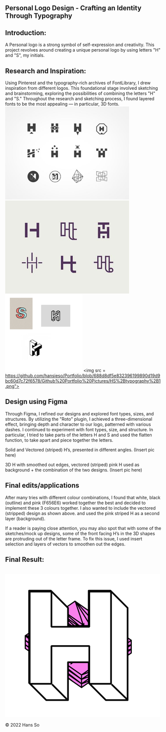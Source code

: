 ## Personal Logo Design - Crafting an Identity Through Typography ##

## Introduction: ##
A Personal logo is a strong symbol of self-expression and creativity. This project revolves around creating a unique personal logo by using letters "H" and "S", my initials. 


## Research and Inspiration: ##
Using Pinterest and the typography-rich archives of FontLibrary, I drew inspiration from different logos. This foundational stage involved sketching and brainstorming, exploring the possibilities of combining the letters "H" and "S." Throughout the research and sketching process, I found layered fonts to be the most appealing — in particular, 3D fonts. 
<br>
<img src = "https://github.com/hansieso/Portfolio/blob/fb7b1257f00396fb336146cae5ca6bb3a7c88d7b/Github%20Portfolio%20Pictures/Pintrest%2BH1.png" height = "300" width = "400">
<img src = "https://github.com/hansieso/Portfolio/blob/main/Github%20Portfolio%20Pictures/pintrest%2BH2.png" height = "300" width = "400">
<img src = "https://github.com/hansieso/Portfolio/blob/c6024229e01e0f13af8cc17bff9352f62f62477a/Github%20Portfolio%20Pictures/3D%2Btypo.png" height = "250">
<img src = https://github.com/hansieso/Portfolio/blob/688d8df5e832396199890d19d9bc60d7c72f6578/Github%20Portfolio%20Pictures/HS%2Btypography%2B1.png">

## Design using Figma ##
Through Figma, I refined our designs and explored font types, sizes, and structures. By utilizing the "Roto" plugin, I achieved a three-dimensional effect, bringing depth and character to our logo, patterned with various dashes. I continued to experiment with font types, size, and structure. In particular, I tried to take parts of the letters H and S and used the flatten function, to take apart and piece together the letters.

Solid and Vectored (striped) H’s, presented in different angles.
(Insert pic here)

3D H with smoothed out edges, vectored (striped) pink H used as background + the combination of the two designs. 
(Insert pic here) 

## Final edits/applications ##
After many tries with different colour combinations, I found that white, black (outline) and pink (F656E6) worked together the best and decided to implement these 3 colours together. I also wanted to include the vectored (stripped) design as shown above. and used the pink striped H as a second layer (background). 

If a reader is paying close attention, you may also spot that with some of the sketches/mock up designs, some of the front facing H’s in the 3D shapes are protruding out of the letter frame. To fix this issue, I used insert selection and layers of vectors to smoothen out the edges. 

## Final Result: ##
<br>
<img src="https://github.com/hansieso/Portfolio/blob/30f8b9bd06ecf41415cd12661423445667f58f2e/Github%20Portfolio%20Pictures/finalBIGH.png" alt="Final Personal Logo" width="500">

© 2022 Hans So

